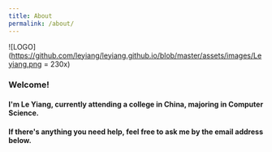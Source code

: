 ```yaml
---
title: About
permalink: /about/
---
```

![LOGO](https://github.com/leyiang/leyiang.github.io/blob/master/assets/images/Leyiang.png = 230x)

### Welcome!
#### I'm Le Yiang, currently attending a college in China, majoring in Computer Science.
#### If there's anything you need help, feel free to ask me by the email address below.
